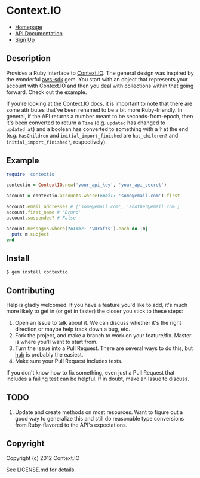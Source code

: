 # Context.IO

* [Homepage](https://github.com/benhamill/contextio#readme)
* [API Documentation](http://context.io/docs/2.0/)
* [Sign Up](http://context.io)

## Description

Provides a Ruby interface to [Context.IO](http://context.io). The general design
was inspired by the wonderful [aws-sdk](https://github.com/aws/aws-sdk-ruby)
gem. You start with an object that represents your account with Context.IO and
then you deal with collections within that going forward. Check out the example.

If you're looking at the Context.IO docs, it is important to note that there are
some attributes that've been renamed to be a bit more Ruby-friendly. In general,
if the API returns a number meant to be seconds-from-epoch, then it's been
converted to return a `Time` (e.g. `updated` has changed to `updated_at`) and a
boolean has converted to something with a `?` at the end (e.g. `HasChildren` and
`initial_import_finished` are `has_children?` and `initial_import_finished?`, 
respectively).

## Example

```ruby
require 'contextio'

contextio = ContextIO.new('your_api_key', 'your_api_secret')

account = contextio.accounts.where(email: 'some@email.com').first

account.email_addresses # ['some@email.com', 'another@email.com']
account.first_name # 'Bruno'
account.suspended? # False

account.messages.where(folder: '\Drafts').each do |m|
  puts m.subject
end
```

## Install

    $ gem install contextio

## Contributing

Help is gladly welcomed. If you have a feature you'd like to add, it's much more
likely to get in (or get in faster) the closer you stick to these steps:

1. Open an Issue to talk about it. We can discuss whether it's the right
  direction or maybe help track down a bug, etc.
1. Fork the project, and make a branch to work on your feature/fix. Master is
  where you'll want to start from.
1. Turn the Issue into a Pull Request. There are several ways to do this, but
  [hub](https://github.com/defunkt/hub) is probably the easiest.
1. Make sure your Pull Request includes tests.

If you don't know how to fix something, even just a Pull Request that includes a
failing test can be helpful. If in doubt, make an Issue to discuss.

## TODO

1. Update and create methods on most resources. Want to figure out a good way to
  generalize this and still do reasonable type conversions from Ruby-flavored to
  the API's expectations.

## Copyright

Copyright (c) 2012 Context.IO

See LICENSE.md for details.
